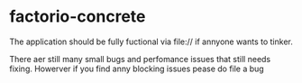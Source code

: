 # factorio-concrete


The application should be fully fuctional via file:// if annyone wants to tinker.


There aer still many small bugs and perfomance issues that still needs fixing. Howerver if you find anny blocking issues pease do file a bug